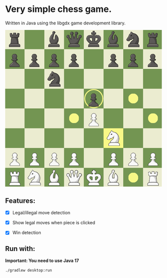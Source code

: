 # Very simple chess game.
Written in Java using the libgdx game development library.

[<img src="./chess.png" width="650" />](./chess.png)

## Features:
- [x] Legal/illegal move detection
- [x] Show legal moves when piece is clicked
- [x] Win detection


## Run with:
**Important: You need to use Java 17**
```
./gradlew desktop:run
```
